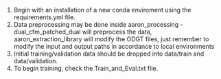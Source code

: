 1. Begin with an installation of a new conda enviroment using the requirements.yml file.
2. Data preprocessing may be done inside aaron_processing - dual_cfm_patched_dual will preprocess the data, aaron_extraction_library will modify the ODGT files, just remember to modify the input and output paths in accordance to local environments
4. Initial training/validation data should be dropped into data/train and data/validation.
5. To begin training, check the Train_and_Eval.txt file.
